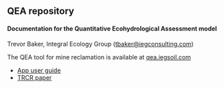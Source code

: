 ## QEA repository
#### Documentation for the Quantitative Ecohydrological Assessment model

Trevor Baker, Integral Ecology Group (tbaker@iegconsulting.com)

The QEA tool for mine reclamation is available at [qea.iegsoil.com](https://qea.iegsoil.com)

- [App user guide](https://trevor-baker.github.io/QEA/QEA_user_guide_20211108.pdf)
- [TRCR paper](https://trevor-baker.github.io/QEA/QEA_TRCR_final.pdf)
